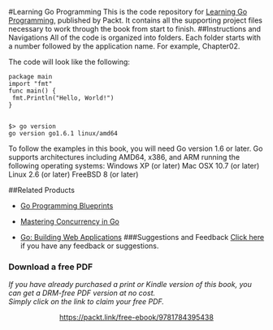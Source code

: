 


#Learning Go Programming
This is the code repository for [Learning Go Programming](https://www.packtpub.com/application-development/learning-go-programming?utm_source=github&utm_medium=repository&utm_campaign=9781784395438), published by Packt. It contains all the supporting project files necessary to work through the book from start to finish.
##Instructions and Navigations
All of the code is organized into folders. Each folder starts with a number followed by the application name. For example, Chapter02.



The code will look like the following:
```
package main
import "fmt"
func main() {
 fmt.Println("Hello, World!")
}


$> go version
go version go1.6.1 linux/amd64
```

To follow the examples in this book, you will need Go version 1.6 or later. Go supports
architectures including AMD64, x386, and ARM running the following operating systems:
Windows XP (or later)
Mac OSX 10.7 (or later)
Linux 2.6 (or later)
FreeBSD 8 (or later)

##Related Products
* [Go Programming Blueprints](https://www.packtpub.com/application-development/go-programming-blueprints?utm_source=github&utm_medium=repository&utm_campaign=9781783988020)

* [Mastering Concurrency in Go](https://www.packtpub.com/application-development/mastering-concurrency-go?utm_source=github&utm_medium=repository&utm_campaign=9781783983483)

* [Go: Building Web Applications](https://www.packtpub.com/application-development/go-building-web-applications?utm_source=github&utm_medium=repository&utm_campaign=9781787123496)
###Suggestions and Feedback
[Click here](https://docs.google.com/forms/d/e/1FAIpQLSe5qwunkGf6PUvzPirPDtuy1Du5Rlzew23UBp2S-P3wB-GcwQ/viewform) if you have any feedback or suggestions.
### Download a free PDF

 <i>If you have already purchased a print or Kindle version of this book, you can get a DRM-free PDF version at no cost.<br>Simply click on the link to claim your free PDF.</i>
<p align="center"> <a href="https://packt.link/free-ebook/9781784395438">https://packt.link/free-ebook/9781784395438 </a> </p>